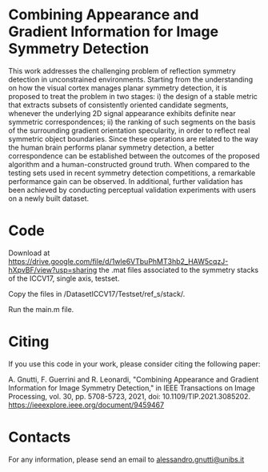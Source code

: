 # Combining Appearance and Gradient Information for Image Symmetry Detection

This work addresses the challenging problem of reflection symmetry detection in unconstrained environments. Starting from the understanding on how the visual cortex manages planar symmetry detection, it is proposed to treat the problem in two stages: i) the design of a stable metric that extracts subsets of consistently oriented candidate segments, whenever the underlying 2D signal appearance exhibits definite near symmetric correspondences; ii) the ranking of such segments on the basis of the surrounding gradient orientation specularity, in order to reflect real symmetric object boundaries. Since these operations are related to the way the human brain performs planar symmetry detection, a better correspondence can be established between the outcomes of the proposed algorithm and a human-constructed ground truth. When compared to the testing sets used in recent symmetry detection competitions, a remarkable performance gain can be observed. In additional, further validation has been achieved by conducting perceptual validation experiments with users on a newly built dataset.

# Code

Download at https://drive.google.com/file/d/1wle6VTbuPhMT3hb2_HAW5cqzJ-hXpvBF/view?usp=sharing the .mat files associated to the symmetry stacks of the ICCV17, single axis, testset.

Copy the files in /DatasetICCV17/Testset/ref_s/stack/.

Run the main.m file.

# Citing

If you use this code in your work, please consider citing the following paper:

A. Gnutti, F. Guerrini and R. Leonardi, "Combining Appearance and Gradient Information for Image Symmetry Detection," in IEEE Transactions on Image Processing, vol. 30, pp. 5708-5723, 2021, doi: 10.1109/TIP.2021.3085202. https://ieeexplore.ieee.org/document/9459467

# Contacts

For any information, please send an email to alessandro.gnutti@unibs.it
